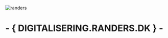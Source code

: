 ![randers](https://media-exp1.licdn.com/dms/image/C4D1BAQGnbrwjc3LFsA/company-background_10000/0/1542094397546?e=1666173600&v=beta&t=vwMXofcdgC9oPll8vmLOTJlp4O9If-Gjfn2friNGEqo)
#  - { DIGITALISERING.RANDERS.DK } -

